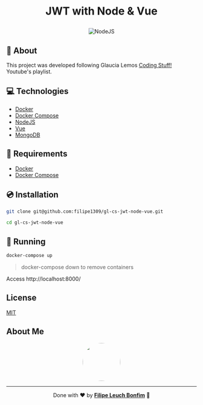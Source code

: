 # <p align="center">JWT with Node & Vue</p>

<p align="center">
<img src="https://img.shields.io/badge/nodejs-15.0-green" alt="NodeJS"/>
</p>

## 💬 About

This project was developed following Glaucia Lemos [Coding Stuff!](https://www.youtube.com/playlist?list=PLb2HQ45KP0Ws0Zy6PHquJhBIaGLKcLaf6) Youtube's playlist.

## :computer: Technologies

-   [Docker](https://www.docker.com/)
-   [Docker Compose](https://docs.docker.com/compose/)
-   [NodeJS](https://nodejs.org/en/)
-   [Vue](https://vuejs.org/)
-   [MongoDB](https://www.mongodb.com/)

## :scroll: Requirements

-   [Docker](https://www.docker.com/)
-   [Docker Compose](https://docs.docker.com/compose/)

## :cd: Installation

```sh
git clone git@github.com:filipe1309/gl-cs-jwt-node-vue.git
```

```sh
cd gl-cs-jwt-node-vue
```

## :runner: Running

```sh
docker-compose up
```

> docker-compose down to remove containers

Access http://localhost:8000/

## License

[MIT](https://choosealicense.com/licenses/mit/)

## About Me

<p align="center">
    <a style="font-weight: bold" href="https://www.linkedin.com/in/filipe1309/">
    <img style="border-radius:50%" width="100px; "src="https://avatars.githubusercontent.com/u/2081014?s=60&v=4"/>
    </a>
</p>

---

<p align="center">
Done with ♥ by <a style="font-weight: bold" href="https://www.linkedin.com/in/filipe1309/">Filipe Leuch Bonfim</a> 🖖
</p>
